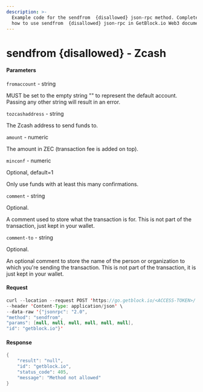 ```yaml
---
description: >-
  Example code for the sendfrom  {disallowed} json-rpc method. Сomplete guide on
  how to use sendfrom  {disallowed} json-rpc in GetBlock.io Web3 documentation.
---
```


# sendfrom {disallowed} - Zcash

#### Parameters

`fromaccount` - string

MUST be set to the empty string "" to represent the default account. Passing any other string will result in an error.

`tozcashaddress` - string

The Zcash address to send funds to.

`amount` - numeric

The amount in ZEC (transaction fee is added on top).

`minconf` - numeric

Optional, default=1

Only use funds with at least this many confirmations.

`comment` - string

Optional.

A comment used to store what the transaction is for. This is not part of the transaction, just kept in your wallet.

`comment-to` - string

Optional.

An optional comment to store the name of the person or organization to which you're sending the transaction. This is not part of the transaction, it is just kept in your wallet.

#### Request

```java
curl --location --request POST 'https://go.getblock.io/<ACCESS-TOKEN>/' \
--header 'Content-Type: application/json' \
--data-raw '{"jsonrpc": "2.0",
"method": "sendfrom",
"params": [null, null, null, null, null, null],
"id": "getblock.io"}'
```

#### Response

```java
{
    "result": "null",
    "id": "getblock.io",
    "status_code": 405,
    "message": "Method not allowed"
}
```
